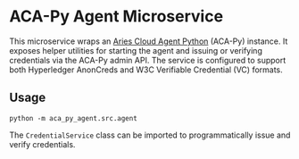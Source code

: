 # ACA-Py Agent Microservice

This microservice wraps an [Aries Cloud Agent Python](https://github.com/hyperledger/aries-cloudagent-python) (ACA-Py) instance. It exposes helper utilities for starting the agent and issuing or verifying credentials via the ACA-Py admin API. The service is configured to support both Hyperledger AnonCreds and W3C Verifiable Credential (VC) formats.

## Usage

```
python -m aca_py_agent.src.agent
```

The `CredentialService` class can be imported to programmatically issue and verify credentials.
